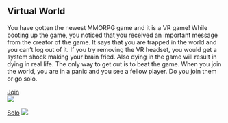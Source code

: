 ## Virtual World  

You have gotten the newest MMORPG game and it is a VR game! While booting up the game, you noticed that you received an important message from the creator of the game. It says that you are trapped in the world and you can’t log out of it. If you try removing the VR headset, you would get a system shock making your brain fried. Also dying in the game will result in dying in real life. The only way to get out is to beat the game. When you join the world, you are in a panic and you see a fellow player. Do you join them or go solo.  

[Join](join.md)  
![](join.jpg)

[Solo](solo.md)
![](solo.png)